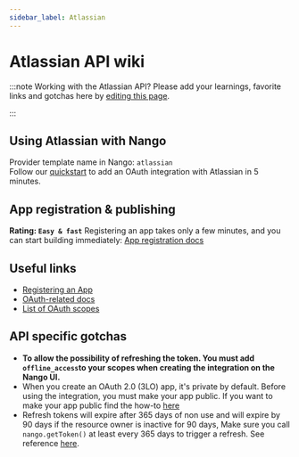 ```yaml
---
sidebar_label: Atlassian
---
```


# Atlassian API wiki

:::note Working with the Atlassian API?
Please add your learnings, favorite links and gotchas here by [editing this page](https://github.com/nangohq/nango/tree/master/docs/docs/providers/atlassian.md).

:::

## Using Atlassian with Nango

Provider template name in Nango: `atlassian`  
Follow our [quickstart](../quickstart.md) to add an OAuth integration with Atlassian in 5 minutes.

## App registration & publishing

**Rating: `Easy & fast`**
Registering an app takes only a few minutes, and you can start building immediately: [App registration docs](https://developer.atlassian.com/cloud/confluence/oauth-2-3lo-apps/#enabling-oauth-2-0--3lo-)


## Useful links

- [Registering an App](https://developer.atlassian.com/cloud/confluence/oauth-2-3lo-apps/#enabling-oauth-2-0--3lo-)
- [OAuth-related docs](https://developer.atlassian.com/cloud/confluence/oauth-2-3lo-apps)
- [List of OAuth scopes](https://developer.atlassian.com/cloud/jira/platform/scopes-for-oauth-2-3LO-and-forge-apps/#classic-scopes)

## API specific gotchas

- ****To allow the possibility of refreshing the token**. You must add `offline_access`to your scopes when creating the integration on the Nango UI.**
- When you create an OAuth 2.0 (3LO) app, it's private by default. Before using the integration, you must make your app public. If you want to make your app public find the how-to [here](https://developer.atlassian.com/cloud/jira/platform/oauth-2-3lo-apps/#distributing-your-oauth-2-0--3lo--apps)
- Refresh tokens will expire after 365 days of non use and will expire by 90 days if the resource owner is inactive for 90 days, Make sure you call `nango.getToken()` at least every 365 days to trigger a refresh. See reference [here](https://developer.atlassian.com/cloud/jira/platform/oauth-2-3lo-apps/#how-do-i-get-a-new-access-token--if-my-access-token-expires-or-is-revoked-).

